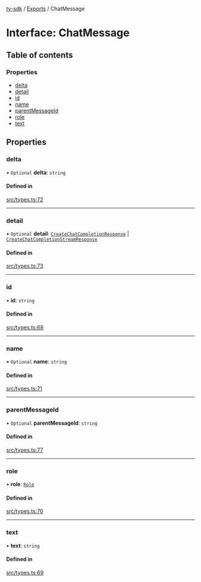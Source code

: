 [ty-sdk](../readme.md) / [Exports](../modules.md) / ChatMessage

# Interface: ChatMessage

## Table of contents

### Properties

- [delta](ChatMessage.md#delta)
- [detail](ChatMessage.md#detail)
- [id](ChatMessage.md#id)
- [name](ChatMessage.md#name)
- [parentMessageId](ChatMessage.md#parentmessageid)
- [role](ChatMessage.md#role)
- [text](ChatMessage.md#text)

## Properties

### delta

• `Optional` **delta**: `string`

#### Defined in

[src/types.ts:72](https://github.com/isnl/ty-sdk/blob/6759037/src/types.ts#L72)

___

### detail

• `Optional` **detail**: [`CreateChatCompletionResponse`](TongYi.CreateChatCompletionResponse.md) \| [`CreateChatCompletionStreamResponse`](CreateChatCompletionStreamResponse.md)

#### Defined in

[src/types.ts:73](https://github.com/isnl/ty-sdk/blob/6759037/src/types.ts#L73)

___

### id

• **id**: `string`

#### Defined in

[src/types.ts:68](https://github.com/isnl/ty-sdk/blob/6759037/src/types.ts#L68)

___

### name

• `Optional` **name**: `string`

#### Defined in

[src/types.ts:71](https://github.com/isnl/ty-sdk/blob/6759037/src/types.ts#L71)

___

### parentMessageId

• `Optional` **parentMessageId**: `string`

#### Defined in

[src/types.ts:77](https://github.com/isnl/ty-sdk/blob/6759037/src/types.ts#L77)

___

### role

• **role**: [`Role`](../modules.md#role)

#### Defined in

[src/types.ts:70](https://github.com/isnl/ty-sdk/blob/6759037/src/types.ts#L70)

___

### text

• **text**: `string`

#### Defined in

[src/types.ts:69](https://github.com/isnl/ty-sdk/blob/6759037/src/types.ts#L69)
